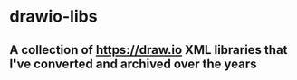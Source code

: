 # drawio-libs
## A collection of https://draw.io XML libraries that I've converted and archived over the years
